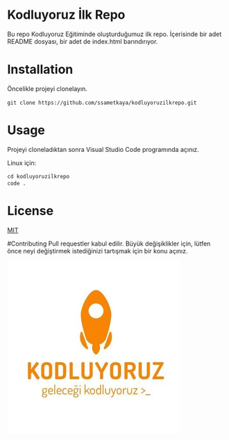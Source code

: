 # Kodluyoruz İlk Repo

Bu repo Kodluyoruz  Eğitiminde oluşturduğumuz ilk repo. İçerisinde bir adet README dosyası, bir adet de index.html barındırıyor.

# Installation

Öncelikle projeyi clonelayın.

`git clone https://github.com/ssametkaya/kodluyoruzilkrepo.git`


# Usage
Projeyi cloneladıktan sonra Visual Studio Code programında açınız.

Linux için:

```
cd kodluyoruzilkrepo
code .
```
# License 

[MIT](https://www.mit.edu/~amini/LICENSE.md)

#Contributing
Pull requestler kabul edilir. Büyük değişiklikler için, lütfen önce neyi değiştirmek istediğinizi tartışmak için bir konu açınız.


![Kodluyoruz Logo](https://raw.githubusercontent.com/Kodluyoruz/taskforce/git/git/markdown-nedir-nasil-kullaniriz-/figures/kodluyoruz_logo.jpg)